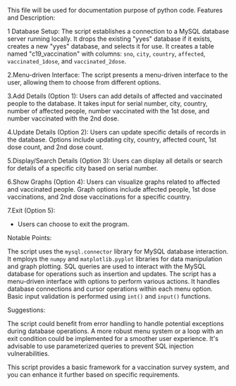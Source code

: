 
This file will be used for documentation purpose of python code.
Features and Description:

1 Database Setup:
    The script establishes a connection to a MySQL database server running locally.
    It drops the existing "yyes" database if it exists, creates a new "yyes" database, and selects it for use.
    It creates a table named "c19_vaccination" with columns: `sno`, `city`, `country`, `affected`, `vaccinated_1dose`, and `vaccinated_2dose`.

2.Menu-driven Interface:
    The script presents a menu-driven interface to the user, allowing them to choose from different options.

3.Add Details (Option 1):
   Users can add details of affected and vaccinated people to the database.
   It takes input for serial number, city, country, number of affected people, number vaccinated with the 1st dose, and number vaccinated with the 2nd dose.

4.Update Details (Option 2):
   Users can update specific details of records in the database.
   Options include updating city, country, affected count, 1st dose count, and 2nd dose count.

5.Display/Search Details (Option 3):
   Users can display all details or search for details of a specific city based on serial number.

6.Show Graphs (Option 4):
   Users can visualize graphs related to affected and vaccinated people.
   Graph options include affected people, 1st dose vaccinations, and 2nd dose vaccinations for a specific country.

7.Exit (Option 5):
   - Users can choose to exit the program.

Notable Points:

 The script uses the `mysql.connector` library for MySQL database interaction.
 It employs the `numpy` and `matplotlib.pyplot` libraries for data manipulation and graph plotting.
 SQL queries are used to interact with the MySQL database for operations such as insertion and updates.
 The script has a menu-driven interface with options to perform various actions.
 It handles database connections and cursor operations within each menu option.
 Basic input validation is performed using `int()` and `input()` functions.

Suggestions:

 The script could benefit from error handling to handle potential exceptions during database operations.
 A more robust menu system or a loop with an exit condition could be implemented for a smoother user experience.
 It's advisable to use parameterized queries to prevent SQL injection vulnerabilities.

This script provides a basic framework for a vaccination survey system, and you can enhance it further based on specific requirements.